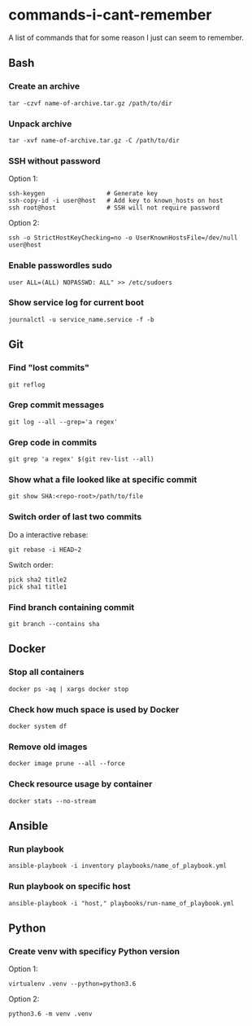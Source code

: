 # commands-i-cant-remember
A list of commands that for some reason I just can seem to remember.

## Bash
### Create an archive
```
tar -czvf name-of-archive.tar.gz /path/to/dir
```

### Unpack archive
```
tar -xvf name-of-archive.tar.gz -C /path/to/dir
```  

### SSH without password
Option 1:
```
ssh-keygen                 # Generate key
ssh-copy-id -i user@host   # Add key to known_hosts on host
ssh root@host              # SSH will not require password
```

Option 2:
```
ssh -o StrictHostKeyChecking=no -o UserKnownHostsFile=/dev/null user@host
```

### Enable passwordles sudo
```
user ALL=(ALL) NOPASSWD: ALL" >> /etc/sudoers
```

### Show service log for current boot
```
journalctl -u service_name.service -f -b
```

## Git
### Find "lost commits"
```
git reflog
```

### Grep commit messages
```
git log --all --grep='a regex'
```

### Grep code in commits
```
git grep 'a regex' $(git rev-list --all)
```

### Show what a file looked like at specific commit
```
git show SHA:<repo-root>/path/to/file
```

### Switch order of last two commits
Do a interactive rebase:
```
git rebase -i HEAD~2
```
Switch order:
```
pick sha2 title2
pick sha1 title1
```

### Find branch containing commit
```
git branch --contains sha 
```

## Docker
### Stop all containers
```
docker ps -aq | xargs docker stop
```

### Check how much space is used by Docker
```
docker system df
```

### Remove old images
```
docker image prune --all --force
```

### Check resource usage by container
```
docker stats --no-stream
```

## Ansible
### Run playbook
```
ansible-playbook -i inventory playbooks/name_of_playbook.yml
```

### Run playbook on specific host
```
ansible-playbook -i "host," playbooks/run-name_of_playbook.yml
```

## Python
### Create venv with specificy Python version
Option 1:
```
virtualenv .venv --python=python3.6
```

Option 2:
```
python3.6 -m venv .venv
```
